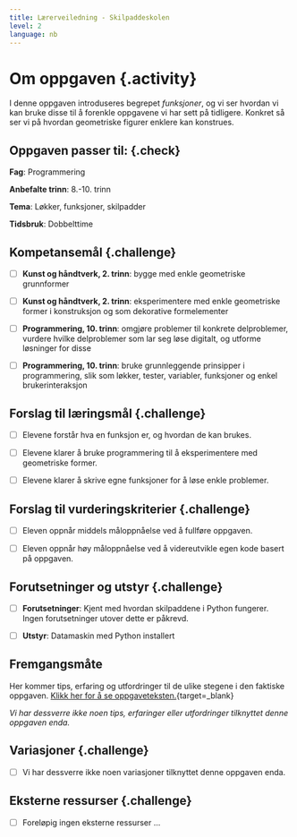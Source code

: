 ```yaml
---
title: Lærerveiledning - Skilpaddeskolen
level: 2
language: nb
---
```



# Om oppgaven {.activity}

I denne oppgaven introduseres begrepet *funksjoner*, og vi ser hvordan vi kan
bruke disse til å forenkle oppgavene vi har sett på tidligere. Konkret så ser vi
på hvordan geometriske figurer enklere kan konstrues.

## Oppgaven passer til: {.check}

 __Fag__: Programmering

 __Anbefalte trinn__: 8.-10. trinn

 __Tema__: Løkker, funksjoner, skilpadder

 __Tidsbruk__: Dobbelttime

## Kompetansemål {.challenge}

- [ ] __Kunst og håndtverk, 2. trinn__: bygge med enkle geometriske grunnformer

- [ ] __Kunst og håndtverk, 2. trinn__: eksperimentere med enkle geometriske
      former i konstruksjon og som dekorative formelementer

- [ ] __Programmering, 10. trinn__: omgjøre problemer til konkrete delproblemer,
      vurdere hvilke delproblemer som lar seg løse digitalt, og utforme
      løsninger for disse

- [ ] __Programmering, 10. trinn__: bruke grunnleggende prinsipper i
      programmering, slik som løkker, tester, variabler, funksjoner og enkel
      brukerinteraksjon

## Forslag til læringsmål {.challenge}

- [ ] Elevene forstår hva en funksjon er, og hvordan de kan brukes.

- [ ] Elevene klarer å bruke programmering til å eksperimentere med geometriske
      former.

- [ ] Elevene klarer å skrive egne funksjoner for å løse enkle problemer.

## Forslag til vurderingskriterier {.challenge}

- [ ] Eleven oppnår middels måloppnåelse ved å fullføre oppgaven.

- [ ] Eleven oppnår høy måloppnåelse ved å videreutvikle egen kode basert på
      oppgaven.

## Forutsetninger og utstyr {.challenge}

- [ ] __Forutsetninger__: Kjent med hvordan skilpaddene i Python fungerer. Ingen
       forutsetninger utover dette er påkrevd.

- [ ] __Utstyr__: Datamaskin med Python installert

## Fremgangsmåte

 Her kommer tips, erfaring og utfordringer til de ulike stegene i den faktiske
 oppgaven. [Klikk her for å se
 oppgaveteksten.](../skilpaddeskolen/skilpaddeskolen.html){target=_blank}

 _Vi har dessverre ikke noen tips, erfaringer eller utfordringer tilknyttet
 denne oppgaven enda._

## Variasjoner {.challenge}

- [ ] Vi har dessverre ikke noen variasjoner tilknyttet denne oppgaven enda.

## Eksterne ressurser {.challenge}

- [ ] Foreløpig ingen eksterne ressurser ...

